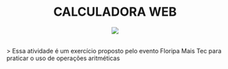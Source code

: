 <h1 align="center"> CALCULADORA WEB </h1>
<p align="center">
   <img src="http://img.shields.io/static/v1?label=STATUS&message=EM%20DESENVOLVIMENTO&color=RED&style=for-the-badge"/>
</p> <br>
> Essa atividade é um exercício proposto pelo evento Floripa Mais Tec para praticar o uso de operações aritméticas
